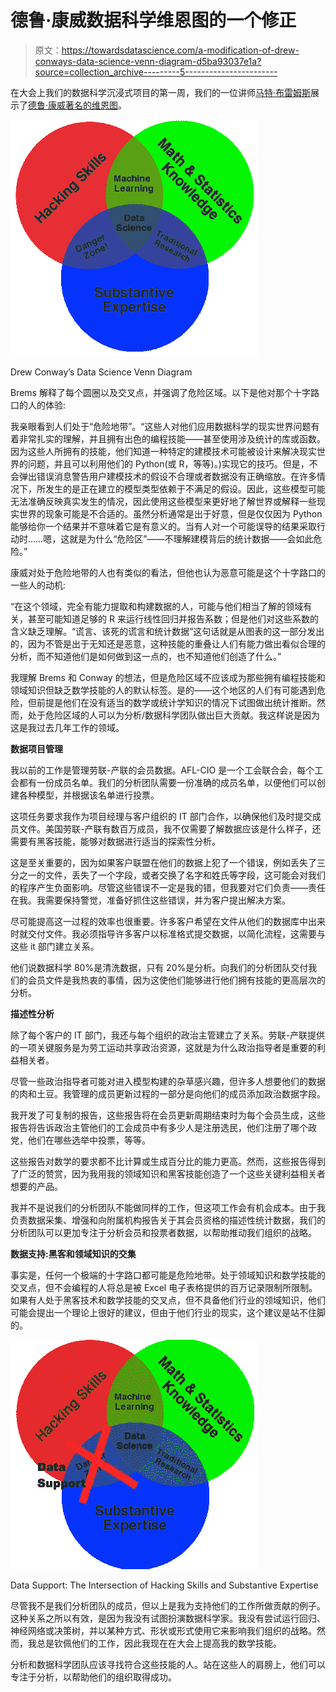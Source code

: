 # 德鲁·康威数据科学维恩图的一个修正

> 原文：<https://towardsdatascience.com/a-modification-of-drew-conways-data-science-venn-diagram-d5ba93037e1a?source=collection_archive---------5----------------------->

在大会上我们的数据科学沉浸式项目的第一周，我们的一位讲师[马特·布雷姆斯](https://medium.com/@matthew.w.brems)展示了[德鲁·康威著名的维恩图](http://drewconway.com/zia/2013/3/26/the-data-science-venn-diagram)。

![](img/839e1aac20aa92db672d563cba37a016.png)

Drew Conway’s Data Science Venn Diagram

Brems 解释了每个圆圈以及交叉点，并强调了危险区域。以下是他对那个十字路口的人的体验:

我亲眼看到人们处于“危险地带”。“这些人对他们应用数据科学的现实世界问题有着非常扎实的理解，并且拥有出色的编程技能——甚至使用涉及统计的库或函数。因为这些人所拥有的技能，他们知道一种特定的建模技术可能被设计来解决现实世界的问题，并且可以利用他们的 Python(或 R，等等)。)实现它的技巧。但是，不会弹出错误消息警告用户建模技术的假设不合理或者数据没有正确缩放。在许多情况下，所发生的是正在建立的模型类型依赖于不满足的假设。因此，这些模型可能无法准确反映真实发生的情况，因此使用这些模型来更好地了解世界或解释一些现实世界的现象可能是不合适的。虽然分析通常是出于好意，但是仅仅因为 Python 能够给你一个结果并不意味着它是有意义的。当有人对一个可能误导的结果采取行动时……嗯，这就是为什么“危险区”——不理解建模背后的统计数据——会如此危险。”

康威对处于危险地带的人也有类似的看法，但他也认为恶意可能是这个十字路口的一些人的动机:

“在这个领域，完全有能力提取和构建数据的人，可能与他们相当了解的领域有关，甚至可能知道足够的 R 来运行线性回归并报告系数；但是他们对这些系数的含义缺乏理解。“谎言、该死的谎言和统计数据”这句话就是从图表的这一部分发出的，因为不管是出于无知还是恶意，这种技能的重叠让人们有能力做出看似合理的分析，而不知道他们是如何做到这一点的，也不知道他们创造了什么。”

我理解 Brems 和 Conway 的想法，但是危险区域不应该成为那些拥有编程技能和领域知识但缺乏数学技能的人的默认标签。是的——这个地区的人们有可能遇到危险，但前提是他们在没有适当的数学或统计学知识的情况下试图做出统计推断。然而，处于危险区域的人可以为分析/数据科学团队做出巨大贡献。我这样说是因为这是我过去几年工作的领域。

**数据项目管理**

我以前的工作是管理劳联-产联的会员数据。AFL-CIO 是一个工会联合会，每个工会都有一份成员名单。我们的分析团队需要一份准确的成员名单，以便他们可以创建各种模型，并根据该名单进行投票。

这项任务要求我作为项目经理与客户组织的 IT 部门合作，以确保他们及时提交成员文件。美国劳联-产联有数百万成员，我不仅需要了解数据应该是什么样子，还需要有黑客技能，能够对数据进行适当的探索性分析。

这是至关重要的，因为如果客户联盟在他们的数据上犯了一个错误，例如丢失了三分之一的文件，丢失了一个字段，或者交换了名字和姓氏等字段，这可能会对我们的程序产生负面影响。尽管这些错误不一定是我的错，但我要对它们负责——责任在我。我需要保持警觉，准备好抓住这些错误，并为客户提出解决方案。

尽可能提高这一过程的效率也很重要。许多客户希望在文件从他们的数据库中出来时就交付文件。我必须指导许多客户以标准格式提交数据，以简化流程，这需要与这些 it 部门建立关系。

他们说数据科学 80%是清洗数据，只有 20%是分析。向我们的分析团队交付我们的会员文件是我热衷的事情，因为这使他们能够进行他们拥有技能的更高层次的分析。

**描述性分析**

除了每个客户的 IT 部门，我还与每个组织的政治主管建立了关系。劳联-产联提供的一项关键服务是为劳工运动共享政治资源，这就是为什么政治指导者是重要的利益相关者。

尽管一些政治指导者可能对进入模型构建的杂草感兴趣，但许多人想要他们的数据的肉和土豆。我管理的成员更新过程的一部分是向他们的成员添加政治数据字段。

我开发了可复制的报告，这些报告将在会员更新周期结束时为每个会员生成，这些报告将告诉政治主管他们的工会成员中有多少人是注册选民，他们注册了哪个政党，他们在哪些选举中投票，等等。

这些报告对数学的要求都不比计算或生成百分比的能力更高。然而，这些报告得到了广泛的赞赏，因为我用我的领域知识和黑客技能创造了一个这些关键利益相关者想要的产品。

我并不是说我们的分析团队不能做同样的工作，但这项工作会有机会成本。由于我负责数据采集、增强和向附属机构报告关于其会员资格的描述性统计数据，我们的分析团队可以更加专注于分析会员和投票者数据，以帮助推动我们组织的战略。

**数据支持:黑客和领域知识的交集**

事实是，任何一个极端的十字路口都可能是危险地带。处于领域知识和数学技能的交叉点，但不会编程的人将总是被 Excel 电子表格提供的百万记录限制所限制。如果有人处于黑客技术和数学技能的交叉点，但不具备他们行业的领域知识，他们可能会提出一个理论上很好的建议，但由于他们行业的现实，这个建议是站不住脚的。

![](img/8e257dc54590ff7ad278908a7c8c809f.png)

Data Support: The Intersection of Hacking Skills and Substantive Expertise

尽管我不是我们分析团队的成员，但以上是我为支持他们的工作所做贡献的例子。这种关系之所以有效，是因为我没有试图扮演数据科学家。我没有尝试运行回归、神经网络或决策树，并以某种方式、形状或形式使用它来影响我们组织的战略。然而，我总是钦佩他们的工作，因此我现在在大会上提高我的数学技能。

分析和数据科学团队应该寻找符合这些技能的人。站在这些人的肩膀上，他们可以专注于分析，以帮助他们的组织取得成功。